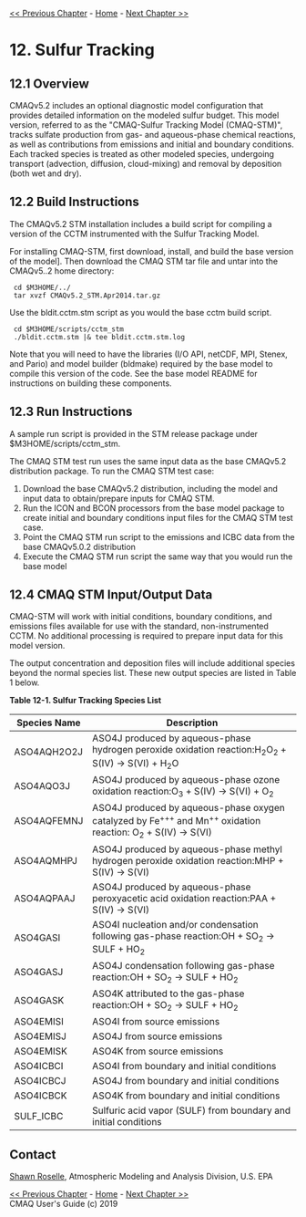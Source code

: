 
<!-- BEGIN COMMENT -->

[<< Previous Chapter](CMAQ_UG_ch11_ISAM.md) - [Home](README.md) - [Next Chapter >>](CMAQ_UG_ch13_WRF-CMAQ.md)

<!-- END COMMENT -->

# 12. Sulfur Tracking
## 12.1 Overview

CMAQv5.2 includes an optional diagnostic model configuration that provides detailed information on the modeled sulfur budget. This model version, referred to as the "CMAQ-Sulfur Tracking Model (CMAQ-STM)", tracks sulfate production from gas- and aqueous-phase chemical reactions, as well as contributions from emissions and initial and boundary conditions. Each tracked species is treated as other modeled species, undergoing transport (advection, diffusion, cloud-mixing) and removal by deposition (both wet and dry).

## 12.2 Build Instructions

The CMAQv5.2 STM installation includes a build script for compiling a version of the CCTM instrumented with the Sulfur Tracking Model.

For installing CMAQ-STM, first download, install, and build the base version of the model]. Then download the CMAQ STM tar file and untar into the CMAQv5..2 home directory:

```
 cd $M3HOME/../
 tar xvzf CMAQv5.2_STM.Apr2014.tar.gz
 ```

Use the bldit.cctm.stm script as you would the base cctm build script.

```
 cd $M3HOME/scripts/cctm_stm
 ./bldit.cctm.stm |& tee bldit.cctm.stm.log
 ```
Note that you will need to have the libraries  (I/O API, netCDF, MPI, Stenex, and Pario) and model builder (bldmake) required by the base model to compile this version of the code. See the base model README for instructions on building these components.

## 12.3 Run Instructions

A sample run script is provided in the STM release package under $M3HOME/scripts/cctm_stm.

The CMAQ STM test run uses the same input data as the base CMAQv5.2 distribution package.  To run the CMAQ STM test case:

1. Download the base CMAQv5.2 distribution, including the model and input data to obtain/prepare inputs for CMAQ STM.  
2. Run the ICON and BCON processors from the base model package to create initial and boundary conditions input files for the CMAQ STM test case.
3. Point the CMAQ STM run script to the emissions and ICBC data from the base CMAQv5.0.2 distribution
4. Execute the CMAQ STM run script the same way that you would run the base model

## 12.4 CMAQ STM Input/Output Data

CMAQ-STM will work with initial conditions, boundary conditions, and emissions files available for use with the standard, non-instrumented CCTM. No additional processing is required to prepare input data for this model version.

The output concentration and deposition files will include additional species beyond the normal species list. These new output species are listed in Table 1 below.

**Table 12-1. Sulfur Tracking Species List**

|Species Name|Description|
|--------|--------------------------------|
|ASO4AQH2O2J|ASO4J produced by aqueous-phase hydrogen peroxide oxidation reaction:H<sub>2</sub>O<sub>2</sub> + S(IV) -> S(VI) + H<sub>2</sub>O</div>|
| ASO4AQO3J|ASO4J produced by aqueous-phase ozone oxidation reaction:O<sub>3</sub> + S(IV) -> S(VI) + O<sub>2</sub>|
| ASO4AQFEMNJ|ASO4J produced by aqueous-phase oxygen catalyzed by Fe<sup>+++</sup> and Mn<sup>++</sup> oxidation reaction: O<sub>2</sub> + S(IV) -> S(VI)|
| ASO4AQMHPJ|ASO4J produced by aqueous-phase methyl hydrogen peroxide oxidation reaction:MHP + S(IV) -> S(VI)|
|ASO4AQPAAJ|ASO4J produced by aqueous-phase peroxyacetic acid oxidation reaction:PAA + S(IV) -&gt; S(VI)|
|ASO4GASI|ASO4I nucleation and/or condensation following gas-phase reaction:OH + SO<sub>2</sub> -> SULF + HO<sub>2</sub>|
| ASO4GASJ|ASO4J condensation following gas-phase reaction:OH + SO<sub>2</sub> -&gt; SULF + HO<sub>2</sub>|
| ASO4GASK|ASO4K attributed to the gas-phase reaction:OH + SO<sub>2</sub> -&gt; SULF + HO<sub>2</sub>|
|ASO4EMISI|ASO4I from source emissions|
|ASO4EMISJ|ASO4J from source emissions|
|ASO4EMISK|ASO4K from source emissions|
|ASO4ICBCI|ASO4I from boundary and initial conditions|
|ASO4ICBCJ|ASO4J from boundary and initial conditions|
|ASO4ICBCK|ASO4K from boundary and initial conditions|
| SULF_ICBC|Sulfuric acid vapor (SULF) from boundary and initial conditions|

## Contact
 [Shawn Roselle](mailto:roselle.shawn@epa.gov), Atmospheric Modeling and Analysis Division, U.S. EPA
<!-- BEGIN COMMENT -->

[<< Previous Chapter](CMAQ_UG_ch11_ISAM.md) - [Home](README.md) - [Next Chapter >>](CMAQ_UG_ch13_WRF-CMAQ.md)<br>
CMAQ User's Guide (c) 2019<br>

<!-- END COMMENT -->
